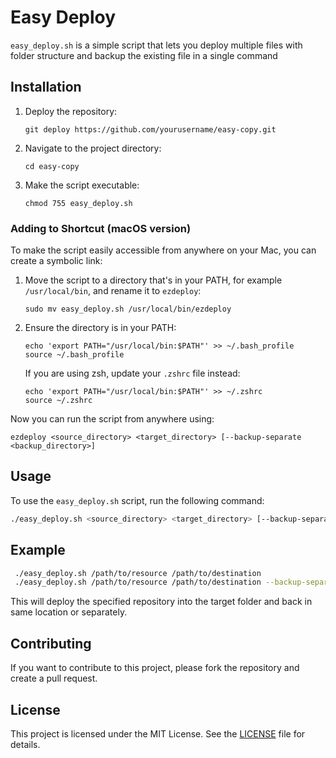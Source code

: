 # Easy Deploy

`easy_deploy.sh` is a simple script that lets you deploy multiple files with folder structure and backup the existing file in a single command

## Installation

1. Deploy the repository:
    ```
    git deploy https://github.com/yourusername/easy-copy.git
    ```
2. Navigate to the project directory:
    ```
    cd easy-copy
    ```
3. Make the script executable:
    ```
    chmod 755 easy_deploy.sh
    ```

### Adding to Shortcut (macOS version)

To make the script easily accessible from anywhere on your Mac, you can create a symbolic link:

1. Move the script to a directory that's in your PATH, for example `/usr/local/bin`, and rename it to `ezdeploy`:
    ```
    sudo mv easy_deploy.sh /usr/local/bin/ezdeploy
    ```
2. Ensure the directory is in your PATH:
    ```
    echo 'export PATH="/usr/local/bin:$PATH"' >> ~/.bash_profile
    source ~/.bash_profile
    ```
    If you are using zsh, update your `.zshrc` file instead:
    ```
    echo 'export PATH="/usr/local/bin:$PATH"' >> ~/.zshrc
    source ~/.zshrc
    ```

Now you can run the script from anywhere using:
```
ezdeploy <source_directory> <target_directory> [--backup-separate <backup_directory>]
```

## Usage

To use the `easy_deploy.sh` script, run the following command:
```sh
./easy_deploy.sh <source_directory> <target_directory> [--backup-separate <backup_directory>]
```
## Example
```sh
 ./easy_deploy.sh /path/to/resource /path/to/destination
 ./easy_deploy.sh /path/to/resource /path/to/destination --backup-separate /path/for/backup
```

This will deploy the specified repository into the target folder and back in same location or separately.

## Contributing

If you want to contribute to this project, please fork the repository and create a pull request.

## License

This project is licensed under the MIT License. See the [LICENSE](LICENSE) file for details.
